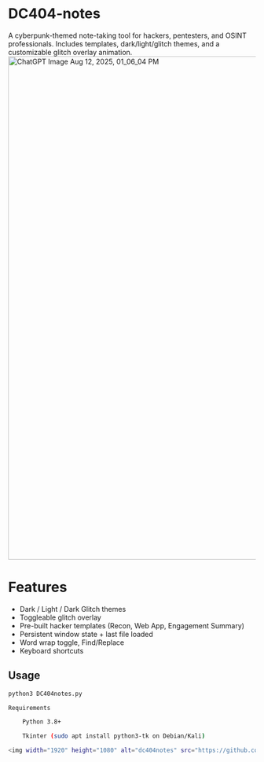 # DC404-notes
A cyberpunk-themed note-taking tool for hackers, pentesters, and OSINT professionals.   Includes templates, dark/light/glitch themes, and a customizable glitch overlay animation.
<img width="1024" height="1024" alt="ChatGPT Image Aug 12, 2025, 01_06_04 PM" src="https://github.com/user-attachments/assets/80f40278-5be3-4b1e-9106-3c29953fbb94" />

# Features
- Dark / Light / Dark Glitch themes
- Toggleable glitch overlay
- Pre-built hacker templates (Recon, Web App, Engagement Summary)
- Persistent window state + last file loaded
- Word wrap toggle, Find/Replace
- Keyboard shortcuts

## Usage
```bash
python3 DC404notes.py

Requirements

    Python 3.8+

    Tkinter (sudo apt install python3-tk on Debian/Kali)

<img width="1920" height="1080" alt="dc404notes" src="https://github.com/user-attachments/assets/e4599af8-72ac-43b9-bc63-71f09f77022f" />
